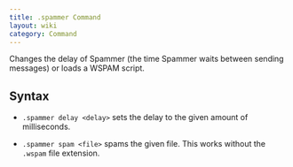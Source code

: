 ```yaml
---
title: .spammer Command
layout: wiki
category: Command
---
```

Changes the delay of Spammer (the time Spammer waits between sending messages) or loads a WSPAM script.

## Syntax
- `.spammer delay <delay>` sets the delay to the given amount of milliseconds.

- `.spammer spam <file>` spams the given file. This works without the `.wspam` file extension.
